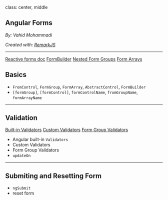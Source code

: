 class: center, middle

## Angular Forms

_By: Vahid Mohammadi_

<div class="fz-14">
    <i>Created with: <a href="https://github.com/gnab/remark">RemarkJS</a></i>
</div>

---

<div class="doc-link">
    <a href="https://angular.io/guide/reactive-forms#dynamic-controls-using-form-arrays">Reactive forms doc</a>
    <a href="https://angular.io/guide/reactive-forms#generating-form-controls-with-formbuilder">FormBuilder</a>
    <a href="https://angular.io/guide/reactive-forms#creating-nested-form-groups">Nested Form Groups</a>
    <a href="https://angular.io/guide/reactive-forms#dynamic-controls-using-form-arrays">Form Arrays</a>
</div>

## Basics

-   `FromControl`, `FormGroup`, `FormArray`, `AbstractControl`, `FormBuilder`
-   `[formGroup]`, `[formControl]`, `formControlName`, `fromGroupName`, `formArrayName`

---

## Validation

<div class="doc-link">
    <a href="https://angular.io/api/forms/Validators">Built-in Validators</a>
    <a href="https://angular.io/guide/form-validation#custom-validators">Custom Validators</a>
    <a href="https://angular.io/guide/form-validation#cross-field-validation">Form Group Validators</a>
</div>

-   Angular built-in `Validators`
-   Custom Validators
-   Form Group Validators
-   `updateOn`

---

## Submiting and Resetting Form

-   `ngSubmit`
-   reset form
